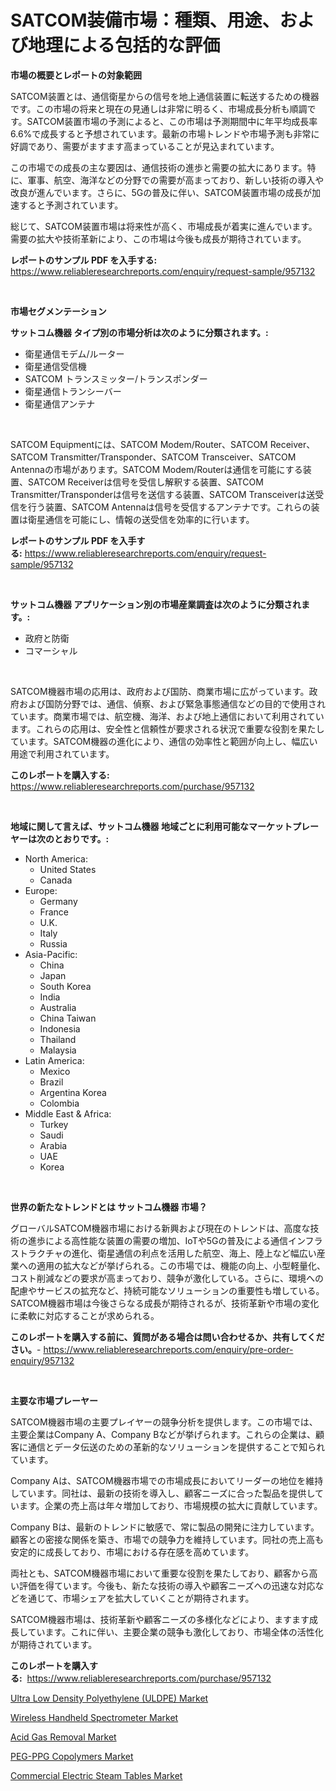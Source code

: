 <p><h1>SATCOM装備市場：種類、用途、および地理による包括的な評価</h1></p><p><strong>市場の概要とレポートの対象範囲</strong></p>
<p><p>SATCOM装置とは、通信衛星からの信号を地上通信装置に転送するための機器です。この市場の将来と現在の見通しは非常に明るく、市場成長分析も順調です。SATCOM装置市場の予測によると、この市場は予測期間中に年平均成長率6.6%で成長すると予想されています。最新の市場トレンドや市場予測も非常に好調であり、需要がますます高まっていることが見込まれています。</p><p>この市場での成長の主な要因は、通信技術の進歩と需要の拡大にあります。特に、軍事、航空、海洋などの分野での需要が高まっており、新しい技術の導入や改良が進んでいます。さらに、5Gの普及に伴い、SATCOM装置市場の成長が加速すると予測されています。</p><p>総じて、SATCOM装置市場は将来性が高く、市場成長が着実に進んでいます。需要の拡大や技術革新により、この市場は今後も成長が期待されています。</p></p>
<p><strong>レポートのサンプル PDF を入手する:</strong> <a href="https://www.reliableresearchreports.com/enquiry/request-sample/957132">https://www.reliableresearchreports.com/enquiry/request-sample/957132</a></p>
<p>&nbsp;</p>
<p><strong>市場セグメンテーション</strong></p>
<p><strong>サットコム機器 タイプ別の市場分析は次のように分類されます。:</strong></p>
<p><ul><li>衛星通信モデム/ルーター</li><li>衛星通信受信機</li><li>SATCOM トランスミッター/トランスポンダー</li><li>衛星通信トランシーバー</li><li>衛星通信アンテナ</li></ul></p>
<p>&nbsp;</p>
<p><p>SATCOM Equipmentには、SATCOM Modem/Router、SATCOM Receiver、SATCOM Transmitter/Transponder、SATCOM Transceiver、SATCOM Antennaの市場があります。SATCOM Modem/Routerは通信を可能にする装置、SATCOM Receiverは信号を受信し解釈する装置、SATCOM Transmitter/Transponderは信号を送信する装置、SATCOM Transceiverは送受信を行う装置、SATCOM Antennaは信号を受信するアンテナです。これらの装置は衛星通信を可能にし、情報の送受信を効率的に行います。</p></p>
<p><strong>レポートのサンプル PDF を入手する:</strong>&nbsp;<a href="https://www.reliableresearchreports.com/enquiry/request-sample/957132">https://www.reliableresearchreports.com/enquiry/request-sample/957132</a></p>
<p>&nbsp;</p>
<p><strong> サットコム機器 アプリケーション別の市場産業調査は次のように分類されます。:</strong></p>
<p><ul><li>政府と防衛</li><li>コマーシャル</li></ul></p>
<p>&nbsp;</p>
<p><p>SATCOM機器市場の応用は、政府および国防、商業市場に広がっています。政府および国防分野では、通信、偵察、および緊急事態通信などの目的で使用されています。商業市場では、航空機、海洋、および地上通信において利用されています。これらの応用は、安全性と信頼性が要求される状況で重要な役割を果たしています。SATCOM機器の進化により、通信の効率性と範囲が向上し、幅広い用途で利用されています。</p></p>
<p><strong>このレポートを購入する:</strong>&nbsp; <a href="https://www.reliableresearchreports.com/purchase/957132">https://www.reliableresearchreports.com/purchase/957132</a></p>
<p>&nbsp;</p>
<p><strong>地域に関して言えば、サットコム機器 地域ごとに利用可能なマーケットプレーヤーは次のとおりです。:</strong></p>
<p><ul>
    <li>
        North America:
        <ul>
            <li>United States</li>
            <li>Canada</li>
        </ul>
    </li>
    <li>
        Europe:
        <ul>
            <li>Germany</li>
            <li>France</li>
            <li>U.K.</li>
            <li>Italy</li>
            <li>Russia</li>
        </ul>
    </li>
    <li>
        Asia-Pacific:
        <ul>
            <li>China</li>
            <li>Japan</li>
            <li>South Korea</li>
            <li>India</li>
            <li>Australia</li>
            <li>China Taiwan</li>
            <li>Indonesia</li>
            <li>Thailand</li>
            <li>Malaysia</li>
        </ul>
    </li>
    <li>
        Latin America:
        <ul>
            <li>Mexico</li>
            <li>Brazil</li>
            <li>Argentina Korea</li>
            <li>Colombia</li>
        </ul>
    </li>
    <li>
        Middle East & Africa:
        <ul>
            <li>Turkey</li>
            <li>Saudi</li>
            <li>Arabia</li>
            <li>UAE</li>
            <li>Korea</li>
        </ul>
    </li>
    </ul></p>
<p>&nbsp;</p>
<p><strong>世界の新たなトレンドとは サットコム機器 市場？</strong></p>
<p><p>グローバルSATCOM機器市場における新興および現在のトレンドは、高度な技術の進歩による高性能な装置の需要の増加、IoTや5Gの普及による通信インフラストラクチャの進化、衛星通信の利点を活用した航空、海上、陸上など幅広い産業への適用の拡大などが挙げられる。この市場では、機能の向上、小型軽量化、コスト削減などの要求が高まっており、競争が激化している。さらに、環境への配慮やサービスの拡充など、持続可能なソリューションの重要性も増している。SATCOM機器市場は今後さらなる成長が期待されるが、技術革新や市場の変化に柔軟に対応することが求められる。</p></p>
<p><strong>このレポートを購入する前に、質問がある場合は問い合わせるか、共有してください。</strong>- <a href="https://www.reliableresearchreports.com/enquiry/pre-order-enquiry/957132">https://www.reliableresearchreports.com/enquiry/pre-order-enquiry/957132</a></p>
<p>&nbsp;</p>
<p><strong>主要な市場プレーヤー</strong></p>
<p><p>SATCOM機器市場の主要プレイヤーの競争分析を提供します。この市場では、主要企業はCompany A、Company Bなどが挙げられます。これらの企業は、顧客に通信とデータ伝送のための革新的なソリューションを提供することで知られています。</p><p>Company Aは、SATCOM機器市場での市場成長においてリーダーの地位を維持しています。同社は、最新の技術を導入し、顧客ニーズに合った製品を提供しています。企業の売上高は年々増加しており、市場規模の拡大に貢献しています。</p><p>Company Bは、最新のトレンドに敏感で、常に製品の開発に注力しています。顧客との密接な関係を築き、市場での競争力を維持しています。同社の売上高も安定的に成長しており、市場における存在感を高めています。</p><p>両社とも、SATCOM機器市場において重要な役割を果たしており、顧客から高い評価を得ています。今後も、新たな技術の導入や顧客ニーズへの迅速な対応などを通じて、市場シェアを拡大していくことが期待されます。</p><p>SATCOM機器市場は、技術革新や顧客ニーズの多様化などにより、ますます成長しています。これに伴い、主要企業の競争も激化しており、市場全体の活性化が期待されています。</p></p>
<p><strong>このレポートを購入する:</strong>&nbsp;&nbsp;<a href="https://www.reliableresearchreports.com/purchase/957132">https://www.reliableresearchreports.com/purchase/957132</a></p>
<p><p><a href="https://glittery-fuchsia-86a.notion.site/Ultra-Low-Density-Polyethylene-ULDPE-Market-Size-and-Examines-its-Market-Scope-with-a-Primary-Fo-86c8854947a3411585fbd3e28c19f24b">Ultra Low Density Polyethylene (ULDPE) Market</a></p><p><a href="https://view.publitas.com/reportprime-1/global-wireless-handheld-spectrometer-market-by-types-applications-and-major-players-with-regional-growth-rate-analysis-and-development-situation-from-2024-to-2031/">Wireless Handheld Spectrometer Market</a></p><p><a href="https://acidic-farm-354.notion.site/Acid-Gas-Removal-Market-Size-and-Examines-its-Market-Scope-with-a-Primary-Focus-on-Growth-Opportun-0fd1fd2a5b6a4cb48767569a138b1218">Acid Gas Removal Market</a></p><p><a href="https://glittery-fuchsia-86a.notion.site/PEG-PPG-Copolymers-Market-Analysis-Examines-its-Scope-on-Growth-Opportunities-and-Forecasted-Trends-455762dc982e482f97dcacdfd68bf859">PEG-PPG Copolymers Market</a></p><p><a href="https://view.publitas.com/reportprime-1/commercial-electric-steam-tables-market-size-and-examines-its-market-scope-with-a-primary-focus-on-growth-opportunities-and-forecasted-trends-spanning-from-2024-to-2031/">Commercial Electric Steam Tables Market</a></p></p>